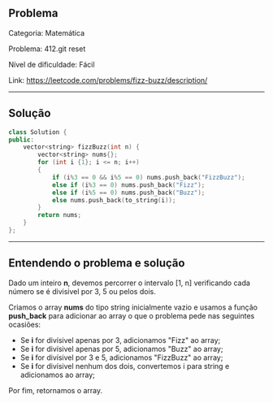 ## Problema
Categoria: Matemática

Problema: 412.git reset

Nível de dificuldade: Fácil

Link: https://leetcode.com/problems/fizz-buzz/description/

---

## Solução
```cpp
class Solution {
public:
    vector<string> fizzBuzz(int n) {
        vector<string> nums{};
        for (int i {1}; i <= n; i++)
        {
            if (i%3 == 0 && i%5 == 0) nums.push_back("FizzBuzz");
            else if (i%3 == 0) nums.push_back("Fizz");
            else if (i%5 == 0) nums.push_back("Buzz");
            else nums.push_back(to_string(i));
        }
        return nums;
    }
};

```

---

## Entendendo o problema e solução

Dado um inteiro **n**, devemos percorrer o intervalo [1, n] verificando cada número se é divisivel por 3, 5 ou pelos dois.

Criamos o array **nums** do tipo string inicialmente vazio e usamos a função **push_back** para adicionar ao array o que o problema pede nas seguintes ocasiões:

- Se **i** for divísivel apenas por 3, adicionamos "Fizz" ao array;
- Se **i** for divísivel apenas por 5, adicionamos "Buzz" ao array;
- Se **i** for divísivel por 3 e 5, adicionamos "FizzBuzz" ao array;
- Se **i** for divísivel nenhum dos dois, convertemos i para string e adicionamos ao array;

Por fim, retornamos o array.


